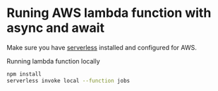 # Runing AWS lambda function with async and await #

Make sure you have [serverless](https://serverless.com/framework/docs/providers/aws/guide/installation/) installed and configured for AWS. 

Running lambda function locally
```bash
npm install
serverless invoke local --function jobs
```
